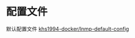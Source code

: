 # 配置文件

默认配置文件 [khs1994-docker/lnmp-default-config](https://github.com/khs1994-docker/lnmp-default-config)
